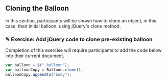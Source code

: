 ## Cloning the Balloon

In this section, participants will be shown how to clone an object, in this case,
their initial balloon, using jQuery's clone method.

### ✎ Exercise: Add jQuery code to clone pre-existing balloon

Completion of this exercise will require participants to add the code below into
their current document.

```javascript
var balloon = $(".balloon");
var balloonCopy = Balloon.clone();
balloonCopy.appendTo("body");
```
